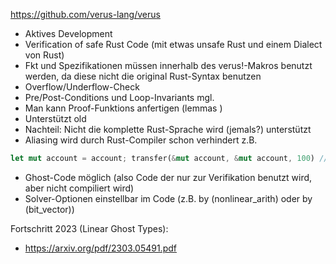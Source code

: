 https://github.com/verus-lang/verus
- Aktives Development
- Verification of safe Rust Code (mit etwas unsafe Rust und einem Dialect von Rust)
- Fkt und Spezifikationen müssen innerhalb des verus!-Makros benutzt werden, da diese nicht die original Rust-Syntax benutzen
- Overflow/Underflow-Check
- Pre/Post-Conditions und Loop-Invariants mgl.
- Man kann Proof-Funktions anfertigen (lemmas )
- Unterstützt old
- Nachteil: Nicht die komplette Rust-Sprache wird (jemals?) unterstützt
- Aliasing wird durch Rust-Compiler schon verhindert z.B. 
``` rust
let mut account = account; transfer(&mut account, &mut account, 100) // Fehler da 2x mut borrow
```
- Ghost-Code möglich (also Code der nur zur Verifikation benutzt wird, aber nicht compiliert wird)
- Solver-Optionen einstellbar im Code (z.B. by (nonlinear_arith) oder by (bit_vector))

Fortschritt 2023 (Linear Ghost Types):
- https://arxiv.org/pdf/2303.05491.pdf
